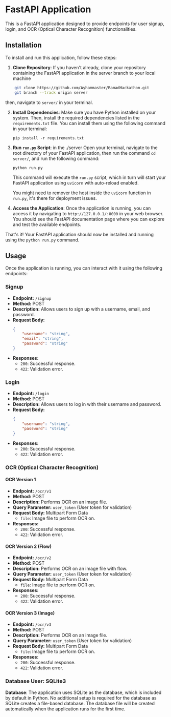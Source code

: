 # FastAPI Application

This is a FastAPI application designed to provide endpoints for user signup, login, and OCR (Optical Character Recognition) functionalities.

## Installation

To install and run this application, follow these steps:

1. **Clone Repository**: If you haven't already, clone your repository containing the FastAPI application in the server branch to your local machine 
```bash
    git clone https://github.com/Ayhammaster/RamadHackathon.git
    git branch --track origin server
```
then, navigate to `server/` in your terminal.

2. **Install Dependencies**: Make sure you have Python installed on your system. Then, install the required dependencies listed in the `requirements.txt` file. You can install them using the following command in your terminal:

    ```
    pip install -r requirements.txt
    ```

3. **Run `run.py` Script**: in the ./server 
 Open your terminal, navigate to the root directory of your FastAPI application, then run the command `cd server/`, and run the following command:

    ```
    python run.py
    ```

    This command will execute the `run.py` script, which in turn will start your FastAPI application using `uvicorn` with auto-reload enabled.

    You might need to remover the host inside the `uvicorn` function in `run.py`, it's there for deployment issues.

4. **Access the Application**: Once the application is running, you can access it by navigating to `http://127.0.0.1/:8000` in your web browser. You should see the FastAPI documentation page where you can explore and test the available endpoints.

That's it! Your FastAPI application should now be installed and running using the `python run.py` command.

## Usage

Once the application is running, you can interact with it using the following endpoints:

### Signup

- **Endpoint:** `/signup`
- **Method:** POST
- **Description:** Allows users to sign up with a username, email, and password.
- **Request Body:**
  ```json
  {
      "username": "string",
      "email": "string",
      "password": "string"
  }
  ```
- **Responses:**
  - `200`: Successful response.
  - `422`: Validation error.

### Login

- **Endpoint:** `/login`
- **Method:** POST
- **Description:** Allows users to log in with their username and password.
- **Request Body:**
  ```json
  {
      "username": "string",
      "password": "string"
  }
  ```
- **Responses:**
  - `200`: Successful response.
  - `422`: Validation error.

### OCR (Optical Character Recognition)

#### OCR Version 1

- **Endpoint:** `/ocr/v1`
- **Method:** POST
- **Description:** Performs OCR on an image file.
- **Query Parameter:** `user_token` (User token for validation)
- **Request Body:** Multipart Form Data
  - `file`: Image file to perform OCR on.
- **Responses:**
  - `200`: Successful response.
  - `422`: Validation error.

#### OCR Version 2 (Flow)

- **Endpoint:** `/ocr/v2`
- **Method:** POST
- **Description:** Performs OCR on an image file with flow.
- **Query Parameter:** `user_token` (User token for validation)
- **Request Body:** Multipart Form Data
  - `file`: Image file to perform OCR on.
- **Responses:**
  - `200`: Successful response.
  - `422`: Validation error.

#### OCR Version 3 (Image)

- **Endpoint:** `/ocr/v3`
- **Method:** POST
- **Description:** Performs OCR on an image file.
- **Query Parameter:** `user_token` (User token for validation)
- **Request Body:** Multipart Form Data
  - `file`: Image file to perform OCR on.
- **Responses:**
  - `200`: Successful response.
  - `422`: Validation error.

### Database User: SQLite3

**Database**: The application uses SQLite as the database, which is included by default in Python. No additional setup is required for the database as SQLite creates a file-based database. The database file will be created automatically when the application runs for the first time.